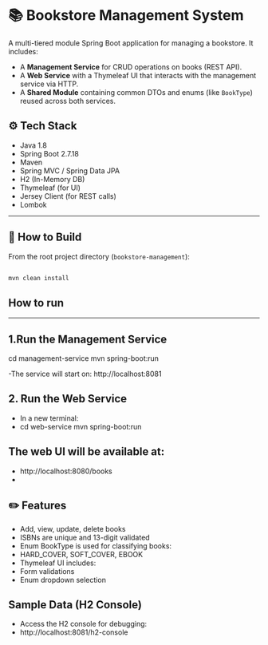 # 📚 Bookstore Management System

A multi-tiered module Spring Boot application for managing a bookstore. It includes:
- A **Management Service** for CRUD operations on books (REST API).
- A **Web Service** with a Thymeleaf UI that interacts with the management service via HTTP.
- A **Shared Module** containing common DTOs and enums (like `BookType`) reused across both services.

## ⚙️ Tech Stack

- Java 1.8
- Spring Boot 2.7.18
- Maven
- Spring MVC / Spring Data JPA
- H2 (In-Memory DB)
- Thymeleaf (for UI)
- Jersey Client (for REST calls)
- Lombok

---

## 🔧 How to Build

From the root project directory (`bookstore-management`):

```bash

mvn clean install

```
## How to run
---
## 1.Run the Management Service
cd management-service
mvn spring-boot:run

-The service will start on: http://localhost:8081

## 2.  Run the Web Service
- In a new terminal:
- cd web-service
  mvn spring-boot:run

## The web UI will be available at:
- http://localhost:8080/books
- 
## ✏️ Features
- Add, view, update, delete books
- ISBNs are unique and 13-digit validated
- Enum BookType is used for classifying books:
- HARD_COVER, SOFT_COVER, EBOOK
- Thymeleaf UI includes:
- Form validations
- Enum dropdown selection

## Sample Data (H2 Console)
- Access the H2 console for debugging:
- http://localhost:8081/h2-console